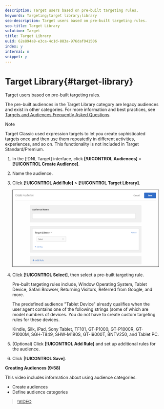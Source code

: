 ```yaml
---
description: Target users based on pre-built targeting rules.
keywords: Targeting;target library;library
seo-description: Target users based on pre-built targeting rules.
seo-title: Target Library
solution: Target
title: Target Library
uuid: 62e894a8-e3ca-4c1d-883a-976daf041506
index: y
internal: n
snippet: y
---
```


# Target Library{#target-library}

Target users based on pre-built targeting rules.

The pre-built audiences in the Target Library category are legacy audiences and exist in other categories. For more information and best practices, see [Targets and Audiences Frequently Asked Questions](../../../c-target/c-troubleshooting-targets-and-audiences/c-troubleshooting-targets-and-audiences.md#concept_C4EE4B8F4840430CBD798D579A8F208D).

>[!NOTE]
>
>Target Classic used expression targets to let you create sophisticated targets once and then use them repeatedly in different activities, experiences, and so on. This functionality is not included in Target Standard/Premium.

1. In the [!DNL Target] interface, click **[!UICONTROL Audiences]** > **[!UICONTROL Create Audience]**. 
1. Name the audience. 
1. Click **[!UICONTROL Add Rule]** > **[!UICONTROL Target Library]**.

   ![](assets/target_library.png)

1. Click **[!UICONTROL Select]**, then select a pre-built targeting rule.

   Pre-built targeting rules include, Window Operating System, Tablet Device, Safari Browser, Returning Visitors, Referred from Google, and more.

   The predefined audience "Tablet Device" already qualifies when the user agent contains one of the following strings (some of which are model numbers of devices. You do not have to create custom targeting rules for these devices.

   Kindle, Silk, iPad, Sony Tablet, TF101, GT-P1000, GT-P1000R, GT-P1000M, SGH-T849, SHW-M180S, GT-I9000T, BNTV250, and Tablet PC. 

1. (Optional) Click **[!UICONTROL Add Rule]** and set up additional rules for the audience. 
1. Click **[!UICONTROL Save]**.

**Creating Audiences (9:58)**

This video includes information about using audience categories.

* Create audiences 
* Define audience categories

>[!VIDEO](https://www.youtube.com/watch?v=wV9lVTSOxMk) 

